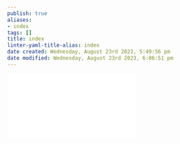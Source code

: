 ```yaml
---
publish: true
aliases:
- index
tags: []
title: index
linter-yaml-title-alias: index
date created: Wednesday, August 23rd 2023, 5:49:56 pm
date modified: Wednesday, August 23rd 2023, 6:06:51 pm
---
```


![README](README.md)

